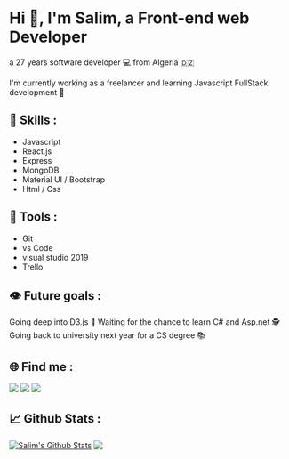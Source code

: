 # Hi 👋, I'm Salim, a Front-end web Developer

a 27 years software developer 💻   from Algeria 🇩🇿 

I'm currently working as a freelancer and learning Javascript FullStack development 🚀 

## 💼 Skills : 
* Javascript     
* React.js    
* Express    
* MongoDB 
* Material UI / Bootstrap
* Html / Css

## 🧰 Tools :
* Git
* vs Code
* visual studio 2019
* Trello

## 👁 Future goals :

Going deep into D3.js 🚀
Waiting for the chance to learn C# and Asp.net 🕵
Going back to university next year for a CS degree 📚

## 🌐 Find me :

<a href="https://www.linkedin.com/in/salim-driai-b850091b3/" target="_blank"><img src="https://img.icons8.com/cute-clipart/64/000000/linkedin.png"/></a>
<a href="https://www.instagram.com/code_warrior47/" target="_blank"><img src="https://img.icons8.com/cute-clipart/64/000000/instagram-new.png"/></a>
<a href="https://twitter.com/DriaiSalim" target="_blank"><img src="https://img.icons8.com/cute-clipart/64/000000/twitter.png"/></a>

## 📈 Github Stats :
<a href="https://github.com/iskandar47">
<img align="center" alt="Salim's Github Stats" src="https://github-readme-stats.codestackr.vercel.app/api?username=iskandar47&show_icons=true&hide_border=true&count_private=true&include_all_commits=true&theme=radical" /></a>

<a href="https://github.com/iskandar47">
  <img align="center" src="https://github-readme-stats.anuraghazra1.vercel.app/api/top-langs/?username=iskandar47&layout=compact&theme=radical" />
</a>
